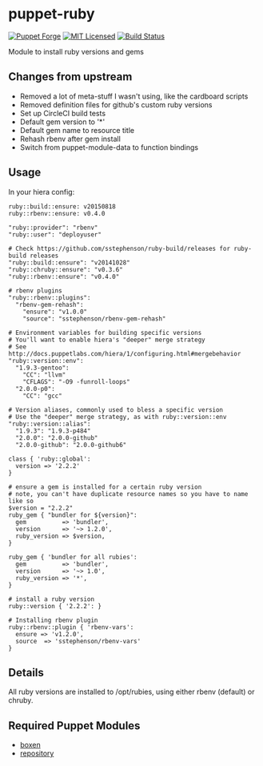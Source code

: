 puppet-ruby
===========

[![Puppet Forge](https://img.shields.io/puppetforge/v/halyard/ruby.svg)](https://forge.puppetlabs.com/halyard/ruby)
[![MIT Licensed](http://img.shields.io/badge/license-MIT-green.svg?style=flat)](https://tldrlegal.com/license/mit-license)
[![Build Status](https://img.shields.io/circleci/project/halyard/puppet-ruby.svg)](https://circleci.com/gh/halyard/puppet-ruby)

Module to install ruby versions and gems

## Changes from upstream

* Removed a lot of meta-stuff I wasn't using, like the cardboard scripts
* Removed definition files for github's custom ruby versions
* Set up CircleCI build tests
* Default gem version to '\*'
* Default gem name to resource title
* Rehash rbenv after gem install
* Switch from puppet-module-data to function bindings

## Usage

In your hiera config:

```
ruby::build::ensure: v20150818
ruby::rbenv::ensure: v0.4.0

"ruby::provider": "rbenv"
"ruby::user": "deployuser"

# Check https://github.com/sstephenson/ruby-build/releases for ruby-build releases
"ruby::build::ensure": "v20141028"
"ruby::chruby::ensure": "v0.3.6"
"ruby::rbenv::ensure": "v0.4.0"

# rbenv plugins
"ruby::rbenv::plugins":
  "rbenv-gem-rehash":
    "ensure": "v1.0.0"
    "source": "sstephenson/rbenv-gem-rehash"

# Environment variables for building specific versions
# You'll want to enable hiera's "deeper" merge strategy
# See http://docs.puppetlabs.com/hiera/1/configuring.html#mergebehavior
"ruby::version::env":
  "1.9.3-gentoo":
    "CC": "llvm"
    "CFLAGS": "-O9 -funroll-loops"
  "2.0.0-p0":
    "CC": "gcc"

# Version aliases, commonly used to bless a specific version
# Use the "deeper" merge strategy, as with ruby::version::env
"ruby::version::alias":
  "1.9.3": "1.9.3-p484"
  "2.0.0": "2.0.0-github"
  "2.0.0-github": "2.0.0-github6"
```

```puppet
class { 'ruby::global':
  version => '2.2.2'
}

# ensure a gem is installed for a certain ruby version
# note, you can't have duplicate resource names so you have to name like so
$version = "2.2.2"
ruby_gem { "bundler for ${version}":
  gem          => 'bundler',
  version      => '~> 1.2.0',
  ruby_version => $version,
}

ruby_gem { 'bundler for all rubies':
  gem          => 'bundler',
  version      => '~> 1.0',
  ruby_version => '*',
}

# install a ruby version
ruby::version { '2.2.2': }

# Installing rbenv plugin
ruby::rbenv::plugin { 'rbenv-vars':
  ensure => 'v1.2.0',
  source  => 'sstephenson/rbenv-vars'
}
```

## Details

All ruby versions are installed to /opt/rubies, using either rbenv (default) or chruby.

## Required Puppet Modules

* [boxen](https://github.com/halyard/puppet-boxen)
* [repository](https://github.com/halyard/puppet-repository)

